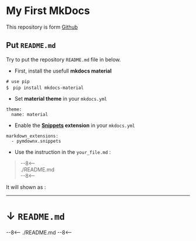 # My First MkDocs
This repository is form [Github](https://github.com/galletaHong/first_pipline_repo)

## Put `README.md`
Try to put the repository `README.md` file in below.
* First, install the usefull **mkdocs material**
```
# use pip
$　pip install mkdocs-material
```
* Set **material theme** in your `mkdocs.yml` 
```
theme:
  name: material
```
* Enable the **[Snippets](https://facelessuser.github.io/pymdown-extensions/extensions/snippets/) extension** in your `mkdocs.yml` 
```
markdown_extensions:
  - pymdownx.snippets
```
* Use the instruction in the `your_file.md` :
> --8<--  
> ./README.md  
> --8<--

It will shown as :

---
# **↓ `README.md`**
--8<--
./README.md
--8<--